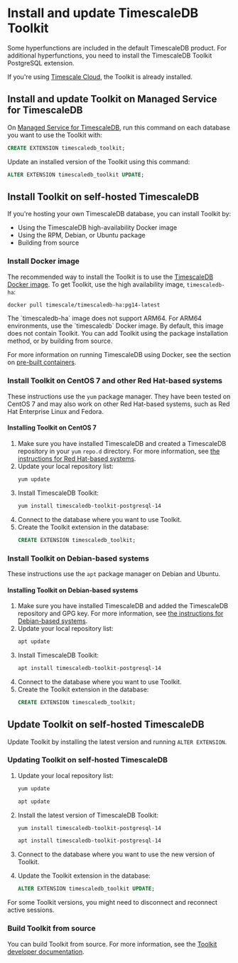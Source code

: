 # Install and update TimescaleDB Toolkit
Some hyperfunctions are included in the default TimescaleDB product. For
additional hyperfunctions, you need to install the TimescaleDB Toolkit PostgreSQL
extension.

If you're using [Timescale Cloud][cloud], the Toolkit is already installed.

## Install and update Toolkit on Managed Service for TimescaleDB
On [Managed Service for TimescaleDB][mst], run this command on each database you
want to use the Toolkit with:
```sql
CREATE EXTENSION timescaledb_toolkit;
```

Update an installed version of the Toolkit using this command:
```sql
ALTER EXTENSION timescaledb_toolkit UPDATE;
```

## Install Toolkit on self-hosted TimescaleDB
If you're hosting your own TimescaleDB database, you can install Toolkit by:
*   Using the TimescaleDB high-availability Docker image
*   Using the RPM, Debian, or Ubuntu package
*   Building from source

### Install Docker image

The recommended way to install the Toolkit is to use the
[TimescaleDB Docker image](https://github.com/timescale/timescaledb-docker-ha).
To get Toolkit, use the high availability image, `timescaledb-ha`:
```bash
docker pull timescale/timescaledb-ha:pg14-latest
```

<highlight type="important">
The `timescaledb-ha` image does not support ARM64. For ARM64 environments, use the
`timescaledb` Docker image. By default, this image does not contain Toolkit. You can add
Toolkit using the package installation method, or by building from source.
</highlight>

For more information on running TimescaleDB using Docker, see the section on
[pre-built containers][docker-install].

### Install Toolkit on CentOS 7 and other Red Hat-based systems

These instructions use the `yum` package manager. They have been tested on CentOS 7
and may also work on other Red Hat-based systems, such as Red Hat Enterprise Linux and Fedora.

<procedure>

#### Installing Toolkit on CentOS 7

1.  Make sure you have installed TimescaleDB and created a TimescaleDB
    repository in your `yum` `repo.d` directory. For more information, see [the
    instructions for Red Hat-based systems][red-hat-install].
1.  Update your local repository list:
    ```bash
    yum update
    ```
1.  Install TimescaleDB Toolkit:
    ```bash
    yum install timescaledb-toolkit-postgresql-14
    ```
1.  Connect to the database where you want to use Toolkit.
1.  Create the Toolkit extension in the database:
    ```sql
    CREATE EXTENSION timescaledb_toolkit;
    ```

</procedure>

### Install Toolkit on Debian-based systems

These instructions use the `apt` package manager on Debian and Ubuntu.

<procedure>

#### Installing Toolkit on Debian-based systems

1.  Make sure you have installed TimescaleDB and added the TimescaleDB
    repository and GPG key. For more information, see [the instructions for
    Debian-based systems][debian-install].
1.  Update your local repository list:
    ```bash
    apt update
    ```
1.  Install TimescaleDB Toolkit:
    ```bash
    apt install timescaledb-toolkit-postgresql-14
    ```
1.  Connect to the database where you want to use Toolkit.
1.  Create the Toolkit extension in the database:
    ```sql
    CREATE EXTENSION timescaledb_toolkit;
    ```

</procedure>

## Update Toolkit on self-hosted TimescaleDB

Update Toolkit by installing the latest version and running `ALTER EXTENSION`.

<procedure>

### Updating Toolkit on self-hosted TimescaleDB

1.  Update your local repository list:

    <terminal>

    <tab label='CentOS 7'>

    ```bash
    yum update
    ```

    </tab>

    <tab label='Debian'>

    ```bash
    apt update
    ```

    </tab>

    </terminal>

1.  Install the latest version of TimescaleDB Toolkit:

    <terminal>

    <tab label='CentOS 7'>

    ```bash
    yum install timescaledb-toolkit-postgresql-14
    ```

    </tab>

    <tab label='Debian'>

    ```bash
    apt install timescaledb-toolkit-postgresql-14
    ```

    </tab>

    </terminal>
    
1.  Connect to the database where you want to use the new version of Toolkit.
1.  Update the Toolkit extension in the database:
    ```sql
    ALTER EXTENSION timescaledb_toolkit UPDATE;
    ```

<highlight type="note">
For some Toolkit versions, you might need to disconnect and reconnect active
sessions.
</highlight>

</procedure>

### Build Toolkit from source
You can build Toolkit from source. For more information, see the [Toolkit
developer documentation][toolkit-gh-docs].

[cloud]: /cloud/:currentVersion:/
[debian-install]: /install/:currentVersion:/self-hosted/installation-debian/
[docker-install]: /install/:currentVersion:/installation-docker/
[mst]: /mst/:currentVersion:/
[red-hat-install]: /install/:currentVersion:/self-hosted/installation-redhat/
[rust-install]: https://www.rust-lang.org/tools/install
[toolkit-gh-docs]: https://github.com/timescale/timescaledb-toolkit#-installing-from-source
